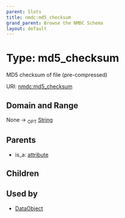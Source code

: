 ```yaml
---
parent: Slots
title: nmdc:md5_checksum
grand_parent: Browse the NMDC Schema
layout: default
---
```


# Type: md5_checksum


MD5 checksum of file (pre-compressed)

URI: [nmdc:md5_checksum](https://microbiomedata/meta/md5_checksum)

## Domain and Range

None ->  <sub>OPT</sub> [String](types/String.md)

## Parents

 *  is_a: [attribute](attribute.md)

## Children


## Used by

 * [DataObject](DataObject.md)
